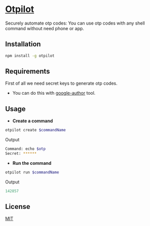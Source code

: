 # [Otpilot](https://github.com/bug3/otpilot)

Securely automate otp codes:
    You can use otp codes with any shell command without need phone or app.

## Installation

```bash
npm install -g otpilot
```

## Requirements

First of all we need secret keys to generate otp codes.
- You can do this with [google-author](https://github.com/bug3/google-author) tool.

## Usage

-   **Create a command**

```bash
otpilot create $commandName
```

Output

```bash
Command: echo $otp
Secret: ******
```

-   **Run the command**

```bash
otpilot run $commandName
```

Output

```js
142857
```

## License

[MIT](https://choosealicense.com/licenses/mit/)

